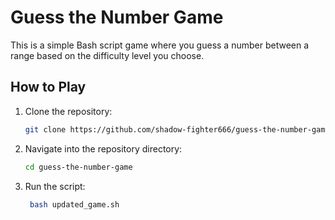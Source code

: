 # Guess the Number Game

This is a simple Bash script game where you guess a number between a range based on the difficulty level you choose.

## How to Play

1. Clone the repository:
   ```bash
   git clone https://github.com/shadow-fighter666/guess-the-number-game.git
2. Navigate into the repository directory:
    ```bash
    cd guess-the-number-game
3. Run the script:
   ```bash
    bash updated_game.sh
